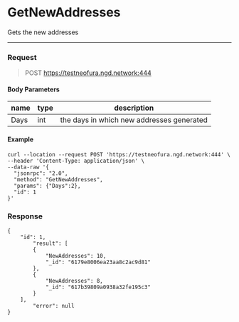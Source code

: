 # GetNewAddresses
Gets the new addresses
<hr>

### Request

> POST https://testneofura.ngd.network:444

#### Body Parameters

|    name    | type | description |
| ---------- | --- |    ------    |
| Days       | int|  the days in which new addresses generated|


#### Example
```
curl --location --request POST 'https://testneofura.ngd.network:444' \
--header 'Content-Type: application/json' \
--data-raw '{
  "jsonrpc": "2.0",
  "method": "GetNewAddresses",
  "params": {"Days":2},
  "id": 1
}'
```
### Response
```json5
{
    "id": 1,
        "result": [
        {
            "NewAddresses": 10,
            "_id": "6179e8006ea23aa8c2ac9d81"
        },
        {
            "NewAddresses": 8,
            "_id": "617b39809a0938a32fe195c3"
        }
    ],
        "error": null
}
```
